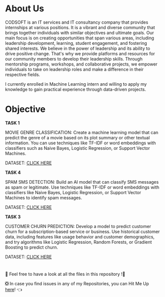 # About Us

CODSOFT is an IT services and IT consultancy company that provides internships at various positions. It is a vibrant and diverse community that brings together individuals with similar objectives and ultimate goals. Our main focus is on creating opportunities that span various areas, including leadership development, learning, student engagement, and fostering shared interests. We believe in the power of leadership and its ability to drive positive change. That's why we provide platforms and resources for our community members to develop their leadership skills. Through mentorship programs, workshops, and collaborative projects, we empower individuals to take on leadership roles and make a difference in their respective fields. 

I currently enrolled in Machine Learning intern and willing to apply my knowledge to gain practical experience through data-driven projects.

# Objective

**TASK 1**

MOVIE GENRE CLASSIFICATION: Create a machine learning model that can predict the genre of a movie based on its plot summary or other textual information. You can use techniques like TF-IDF or word embeddings with classifiers such as Naive Bayes, Logistic Regression, or Support Vector Machines.

DATASET: [CLICK HERE](https://www.kaggle.com/datasets/hijest/genre-classification-dataset-imdb)

**TASK 4**

SPAM SMS DETECTION: Build an AI model that can classify SMS messages as spam or legitimate. Use techniques like TF-IDF or word embeddings with classifiers like Naive Bayes, Logistic Regression, or Support Vector Machines to identify spam messages.

DATASET: [CLICK HERE](https://www.kaggle.com/datasets/uciml/sms-spam-collection-dataset)

**TASK 3**

CUSTOMER CHURN PREDICTION: Develop a model to predict customer churn for a subscription-based service or business. Use historical customer data, including features like usage behavior and customer demographics, and try algorithms like Logistic Regression, Random Forests, or Gradient Boosting to predict churn.

DATASET: [CLICK HERE](https://www.kaggle.com/datasets/shantanudhakadd/bank-customer-churn-prediction)

# 
📣 Feel free to have a look at all the files in this repository !🤗

❎ In case you find issues in any of my Repositories, you can Hit Me Up [here](https://github.com/issues)! 👈
